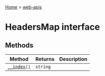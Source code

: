 <!-- docId=web-apis.headersmap -->

[Home](./index.md) &gt; [web-apis](./web-apis.md)

# HeadersMap interface


## Methods

|  Method | Returns | Description |
|  --- | --- | --- |
|  [`__index()`](./web-apis.headersmap.__index.md) | `string` |  |


